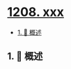# [1208. xxx](https://github.com/Tdahuyou/TNotes.leetcode/tree/main/notes/1208.%20xxx)

<!-- region:toc -->

- [1. 📝 概述](#1--概述)

<!-- endregion:toc -->

## 1. 📝 概述
